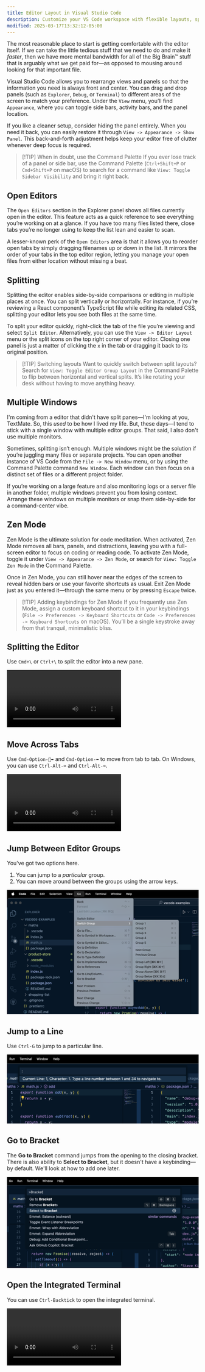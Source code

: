 ```yaml
---
title: Editor Layout in Visual Studio Code
description: Customize your VS Code workspace with flexible layouts, split views, and Zen Mode for an optimal coding experience
modified: 2025-03-17T13:32:12-05:00
---
```


The most reasonable place to start is getting comfortable with the editor itself. If we can take the little tedious stuff that we need to do and make it *faster*, then we have more mental bandwidth for all of the Big Brain™ stuff that is arguably what we get paid for—as opposed to mousing around looking for that important file.

Visual Studio Code allows you to rearrange views and panels so that the information you need is always front and center. You can drag and drop panels (such as `Explorer`, `Debug`, or `Terminal`) to different areas of the screen to match your preference. Under the `View` menu, you’ll find `Appearance`, where you can toggle side bars, activity bars, and the panel location.

If you like a cleaner setup, consider hiding the panel entirely. When you need it back, you can easily restore it through `View -> Appearance -> Show Panel`. This back-and-forth adjustment helps keep your editor free of clutter whenever deep focus is required.

> [!TIP] When in doubt, use the Command Palette
> If you ever lose track of a panel or side bar, use the Command Palette (`Ctrl+Shift+P` or `Cmd+Shift+P` on macOS) to search for a command like `View: Toggle Sidebar Visibility` and bring it right back.

## Open Editors

The `Open Editors` section in the Explorer panel shows all files currently open in the editor. This feature acts as a quick reference to see everything you’re working on at a glance. If you have too many files listed there, close tabs you’re no longer using to keep the list lean and easier to scan.

A lesser-known perk of the `Open Editors` area is that it allows you to reorder open tabs by simply dragging filenames up or down in the list. It mirrors the order of your tabs in the top editor region, letting you manage your open files from either location without missing a beat.

## Splitting

Splitting the editor enables side-by-side comparisons or editing in multiple places at once. You can split vertically or horizontally. For instance, if you’re reviewing a React component’s TypeScript file while editing its related CSS, splitting your editor lets you see both files at the same time.

To split your editor quickly, right-click the tab of the file you’re viewing and select `Split Editor`. Alternatively, you can use the `View -> Editor Layout` menu or the split icons on the top right corner of your editor. Closing one panel is just a matter of clicking the `x` in the tab or dragging it back to its original position.

> [!TIP] Switching layouts
> Want to quickly switch between split layouts? Search for `View: Toggle Editor Group Layout` in the Command Palette to flip between horizontal and vertical splits. It’s like rotating your desk without having to move anything heavy.

## Multiple Windows

I'm coming from a editor that didn't have split panes—I'm looking at you, TextMate. So, this *used* to be how I lived my life. But, these days—I tend to stick with a single window with multiple editor groups. That said, I also don't use multiple monitors.

Sometimes, splitting isn’t enough. Multiple windows might be the solution if you’re juggling many files or separate projects. You can open another instance of VS Code from the `File -> New Window` menu, or by using the Command Palette command `New Window`. Each window can then focus on a distinct set of files or a different project folder.

If you’re working on a large feature and also monitoring logs or a server file in another folder, multiple windows prevent you from losing context. Arrange these windows on multiple monitors or snap them side-by-side for a command-center vibe.

## Zen Mode

Zen Mode is the ultimate solution for code meditation. When activated, Zen Mode removes all bars, panels, and distractions, leaving you with a full-screen editor to focus on coding or reading code. To activate Zen Mode, toggle it under `View -> Appearance -> Zen Mode`, or search for `View: Toggle Zen Mode` in the Command Palette.

Once in Zen Mode, you can still hover near the edges of the screen to reveal hidden bars or use your favorite shortcuts as usual. Exit Zen Mode just as you entered it—through the same menu or by pressing `Escape` twice.

> [!TIP] Adding keybindings for Zen Mode
> If you frequently use Zen Mode, assign a custom keyboard shortcut to it in your keybindings (`File -> Preferences -> Keyboard Shortcuts` or `Code -> Preferences -> Keyboard Shortcuts` on macOS). You’ll be a single keystroke away from that tranquil, minimalistic bliss.

## Splitting the Editor

Use `Cmd+\` or `Ctrl+\` to split the editor into a new pane.

![Split the Editor in Visual Studio Code](assets/split-the-editor-vscode.mp4)

## Move Across Tabs

Use `Cmd-Option-⃗➡️` and `Cmd-Option-⬅️` to move from tab to tab. On Windows, you can use `Ctrl-Alt-➡️` and `Ctrl-Alt-⬅️`.

![Move from Tab to Tab in Visual Studio Code](assets/move-from-tab-to-tab.mp4)

## Jump Between Editor Groups

You've got two options here.

1. You can jump to a *particular* group.
2. You can move around between the groups using the arrow keys.

![Switch Groups in Visual Studio Code](assets/switch-group-vscode.png)

## Jump to a Line

Use `Ctrl-G` to jump to a particular line.

![Jump to a Line](assets/go-to-line-vscode.png)

## Go to Bracket

The **Go to Bracket** command jumps from the opening to the closing bracket. There is also ability to **Select to Bracket**, but it doesn't have a keybinding—by default. We'll look at how to add one later.

![Go to Bracket](assets/go-to-bracket-vscode.png)

## Open the Integrated Terminal

You can use `Ctrl-Backtick` to open the integrated terminal.

![Open the Integrated Terminal](assets/open-the-terminal-vscode.mp4)